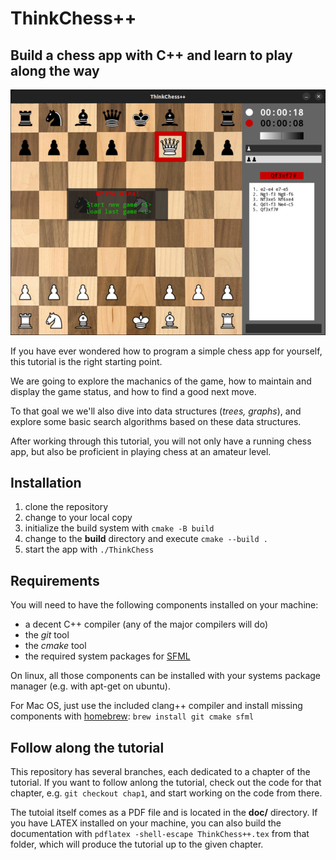 # ThinkChess++
## Build a chess app with C++ and learn to play along the way

![GUI](doc/img/display.jpg)

If you have ever wondered how to program a simple chess app for yourself,
this tutorial is the right starting point.

We are going to explore the machanics of the game, how to maintain and display the game status,
and how to find a good next move.

To that goal we we'll also dive into data structures (*trees, graphs*),
and explore some basic search algorithms based on these data structures.

After working through this tutorial, you will not only have a running chess app,
but also be proficient in playing chess at an amateur level.

## Installation
1. clone the repository
1. change to your local copy
1. initialize the build system with `cmake -B build`
1. change to the **build** directory and execute `cmake --build .`
1. start the app with `./ThinkChess`

## Requirements
You will need to have the following components installed on your machine:
* a decent C++ compiler (any of the major compilers will do)
* the *git* tool
* the *cmake* tool
* the required system packages for [SFML](https://www.sfml-dev.org/tutorials/2.6/start-cmake.php)

On linux, all those components can be installed with your systems package
manager (e.g. with apt-get on ubuntu).

For Mac OS, just use the included clang++ compiler and install missing components with
[homebrew](https://brew.sh/): `brew install git cmake sfml`

## Follow along the tutorial
This repository has several branches, each dedicated to a chapter of the tutorial.
If you want to follow anlong the tutorial, check out the code for that chapter, e.g.
`git checkout chap1`, and start working on the code from there.

The tutoial itself comes as a PDF file and is located in the **doc/** directory.
If you have LATEX installed on your machine, you can also build the documentation
with `pdflatex -shell-escape ThinkChess++.tex` from that folder, which will produce
the tutorial up to the given chapter.

